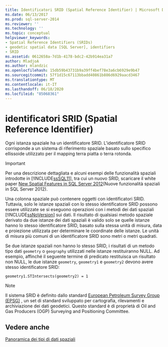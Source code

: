 ```yaml
---
title: Identificatori SRID (Spatial Reference Identifier) | Microsoft Docs
ms.date: 06/13/2017
ms.prod: sql-server-2014
ms.reviewer: ''
ms.technology: ''
ms.topic: conceptual
helpviewer_keywords:
- Spatial Reference Identifiers (SRIDs)
- geodetic spatial data [SQL Server], identifiers
- SRID
ms.assetid: 0612658a-7d1b-4178-bdc2-42b914ea31a7
author: MladjoA
ms.author: mlandzic
ms.openlocfilehash: 15db59b43731b9a39ff4bef78e3a6cb6929e9b47
ms.sourcegitcommit: 57f1d15c67113bbadd40861b886d6929aacd3467
ms.translationtype: MT
ms.contentlocale: it-IT
ms.lasthandoff: 06/18/2020
ms.locfileid: "85068361"
---
```

# <a name="spatial-reference-identifiers-srids"></a>identificatori SRID (Spatial Reference Identifier)
  Ogni istanza spaziale ha un identificatore SRID. L'identificatore SRID corrisponde a un sistema di riferimento spaziale basato sullo specifico ellissoide utilizzato per il mapping terra piatta o terra rotonda.  
  
> [!IMPORTANT]  
>  Per una descrizione dettagliata e alcuni esempi delle funzionalità spaziali introdotte in [!INCLUDE[ssSQL11](../../includes/sssql11-md.md)], tra cui un nuovo SRID, scaricare il white paper [New Spatial Features in SQL Server 2012](https://go.microsoft.com/fwlink/?LinkId=226407)(Nuove funzionalità spaziali in SQL Server 2012).  
  
 Una colonna spaziale può contenere oggetti con identificatori SRID. Tuttavia, solo le istanze spaziali con lo stesso identificatore SRID possono essere utilizzate se si eseguono operazioni con i metodi dei dati spaziali [!INCLUDE[ssNoVersion](../../includes/ssnoversion-md.md)] sui dati. Il risultato di qualsiasi metodo spaziale derivato da due istanze dei dati spaziali è valido solo se quelle istanze hanno lo stesso identificatore SRID, basato sulla stessa unità di misura, data e proiezione utilizzata per determinare le coordinate delle istanze. Le unità di misura più comuni di un identificatore SRID sono metri o metri quadrati.  
  
 Se due istanze spaziali non hanno lo stesso SRID, i risultati di un metodo tipo dati `geometry` o `geography` utilizzati nelle istanze restituiranno NULL. Ad esempio, affinché il seguente termine di predicato restituisca un risultato non NULL, le due istanze `geometry`, `geometry1` e `geometry2` devono avere stesso identificatore SRID:  
  
 `geometry1.STIntersects(geometry2) = 1`  
  
> [!NOTE]  
>  Il sistema SRID è definito dallo standard [European Petroleum Survey Group (EPSG)](https://go.microsoft.com/fwlink/?LinkId=99349) , un set di standard sviluppato per cartografia, rilevamenti e archiviazione dei dati geodetici. Questo standard è di proprietà di Oil and Gas Producers (OGP) Surveying and Positioning Committee.  
  
## <a name="see-also"></a>Vedere anche  
 [Panoramica dei tipi di dati spaziali](spatial-data-types-overview.md)  
  
  
